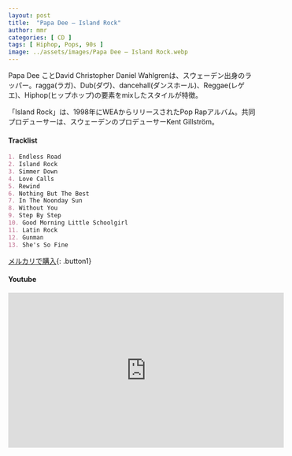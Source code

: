 ```yaml
---
layout: post
title:  "Papa Dee – Island Rock"
author: mmr
categories: [ CD ]
tags: [ Hiphop, Pops, 90s ]
image: ../assets/images/Papa Dee – Island Rock.webp
---
```


Papa Dee ことDavid Christopher Daniel Wahlgrenは、スウェーデン出身のラッパー。ragga(ラガ)、Dub(ダヴ)、dancehall(ダンスホール)、Reggae(レゲエ)、Hiphop(ヒップホップ)の要素をmixしたスタイルが特徴。

「Island Rock」は、1998年にWEAからリリースされたPop Rapアルバム。共同プロデューサーは、スウェーデンのプロデューサーKent Gillström。

#### Tracklist
```md
1. Endless Road
2. Island Rock
3. Simmer Down
4. Love Calls
5. Rewind
6. Nothing But The Best
7. In The Noonday Sun
8. Without You
9. Step By Step
10. Good Morning Little Schoolgirl
11. Latin Rock
12. Gunman
13. She's So Fine
```

[メルカリで購入](https://jp.mercari.com/item/m10533972601?afid=6142608987){: .button1}

#### Youtube
<iframe width="560" height="315" src="https://www.youtube.com/embed/dFYU0IFnEic?si=Sj0scky_1yptpxvV" title="YouTube video player" frameborder="0" allow="accelerometer; autoplay; clipboard-write; encrypted-media; gyroscope; picture-in-picture; web-share" referrerpolicy="strict-origin-when-cross-origin" allowfullscreen></iframe>